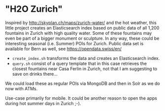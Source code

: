 # "H2O Zurich" 

Inspired by http://skyplan.ch/maps/zurich-water/ and the hot weather, this little project creates an Elasticsearch index based on public data of all 1,200 fountains in Zurich with high quality water. Some of these fountains may even be part of a bigger monument or sculpture. In any way, these could be interesting seasonal (i.e. Summer) POIs for Zurich. Public data set is available for Bern as well, see https://opendata.swiss/en/

  - `create_index.sh` transforms the data and creates an Elasticsearch index.
  - `query.sh` consist of a query template that in this case retrieves the closest fountains near Casa Ferlin in Zurich, not that I am suggesting to save on drinks there...
  
We could load these as regular POIs via MongoDB and then in Solr as we do now with ATMs.
 
Use-case primarily for mobile. It could be another reason to open the apps during hot summer days in Zurich ;-).
